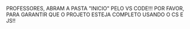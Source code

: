 PROFESSORES, ABRAM A PASTA "INICIO" PELO VS CODE!!! POR FAVOR, PARA GARANTIR QUE O PROJETO ESTEJA COMPLETO USANDO O CS E JS!!

